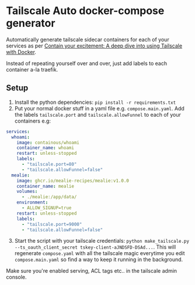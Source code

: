 # Tailscale Auto docker-compose generator

Automatically generate tailscale sidecar containers for each of your services as per [Contain your excitement: A deep dive into using Tailscale with Docker](https://tailscale.com/blog/docker-tailscale-guide).

Instead of repeating yourself over and over, just add labels to each container a-la traefik.

## Setup

1. Install the python dependencies: `pip install -r requirements.txt`
2. Put your normal docker stuff in a yaml file e.g. `compose.main.yaml`. Add the labels `tailscale.port` and `tailscale.allowFunnel` to each of your containers e.g:
```yaml
services:
  whoami:
    image: containous/whoami
    container_name: whoami
    restart: unless-stopped
    labels:
      - "tailscale.port=80"
      - "tailscale.allowFunnel=false"
  mealie:
    image: ghcr.io/mealie-recipes/mealie:v1.0.0
    container_name: mealie
    volumes:
      - ./mealie:/app/data/
    environment:
      - ALLOW_SIGNUP=true
    restart: unless-stopped
    labels:
      - "tailscale.port=9000"
      - "tailscale.allowFunnel=false"
```
3. Start the script with your tailscale credentials: `python make_tailscale.py --ts_oauth_client_secret tskey-client-aJNDSFD-DSAd...`.
This will regenerate `compose.yaml` with all the tailscale magic everytime you edit `compose.main.yaml` so find a way to keep it running in the background.

Make sure you're enabled serving, ACL tags etc.. in the tailscale admin console.
